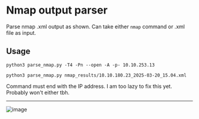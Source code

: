 # Nmap output parser

Parse nmap .xml output as shown. Can take either `nmap` command or .xml file as input.

## Usage

`python3 parse_nmap.py -T4 -Pn --open -A -p- 10.10.253.13`

`python3 parse_nmap.py nmap_results/10.10.180.23_2025-03-20_15.04.xml `

Command must end with the IP address. I am too lazy to fix this yet. Probably won't either tbh. 

---

![image](https://github.com/user-attachments/assets/80925eff-1148-4768-a486-198b7e102148)

